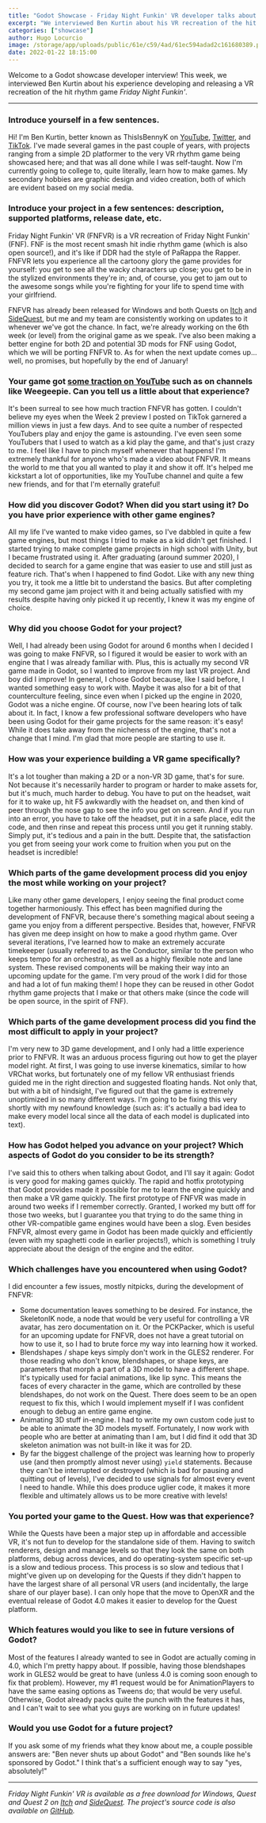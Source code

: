 ```yaml
---
title: "Godot Showcase - Friday Night Funkin' VR developer talks about his experience"
excerpt: "We interviewed Ben Kurtin about his VR recreation of the hit rhythm game Friday Night Funkin', which is made with Godot!"
categories: ["showcase"]
author: Hugo Locurcio
image: /storage/app/uploads/public/61e/c59/4ad/61ec594adad2c161680389.png
date: 2022-01-22 18:15:00
---
```


Welcome to a Godot showcase developer interview! This week, we interviewed Ben Kurtin about his experience developing and releasing a VR recreation of the hit rhythm game *Friday Night Funkin'*.

___

### Introduce yourself in a few sentences.

Hi! I'm Ben Kurtin, better known as ThisIsBennyK on [YouTube](https://www.youtube.com/channel/UCu7zwXQxp4rHmGhW9Dmulkg), [Twitter](https://twitter.com/ThisIsBennyK), and [TikTok](https://www.tiktok.com/@this.is.bennyk). I've made several games in the past couple of years, with projects ranging from a simple 2D platformer to the very VR rhythm game being showcased here; and that was all done while I was self-taught. Now I'm currently going to college to, quite literally, learn how to make games. My secondary hobbies are graphic design and video creation, both of which are evident based on my social media.

### Introduce your project in a few sentences: description, supported platforms, release date, etc.

Friday Night Funkin' VR (FNFVR) is a VR recreation of Friday Night Funkin' (FNF). FNF is the most recent smash hit indie rhythm game (which is also open source!), and it's like if DDR had the style of PaRappa the Rapper. FNFVR lets you experience all the cartoony glory the game provides for yourself: you get to see all the wacky characters up close; you get to be in the stylized environments they're in; and, of course, you get to jam out to the awesome songs while you're fighting for your life to spend time with your girlfriend.

FNFVR has already been released for Windows and both Quests on [Itch](https://thisisbennyk.itch.io/funkin-vr) and [SideQuest](https://sidequestvr.com/app/4089/friday-night-funkin-vr), but me and my team are consistently working on updates to it whenever we've got the chance. In fact, we're already working on the 6th week (or level) from the original game as we speak. I've also been making a better engine for both 2D and potential 3D mods for FNF using Godot, which we will be porting FNFVR to. As for when the next update comes up... well, no promises, but hopefully by the end of January!

### Your game got [some traction on YouTube](https://www.youtube.com/watch?v=QpgxxARRqxI) such as on channels like Weegeepie. Can you tell us a little about that experience?

It's been surreal to see how much traction FNFVR has gotten. I couldn't believe my eyes when the Week 2 preview I posted on TikTok garnered a million views in just a few days. And to see quite a number of respected YouTubers play and enjoy the game is astounding. I've even seen some YouTubers that I used to watch as a kid play the game, and that's just crazy to me. I feel like I have to pinch myself whenever that happens!
I'm extremely thankful for anyone who's made a video about FNFVR. It means the world to me that you all wanted to play it and show it off. It's helped me kickstart a lot of opportunities, like my YouTube channel and quite a few new friends, and for that I'm eternally grateful!

### How did you discover Godot? When did you start using it? Do you have prior experience with other game engines?

All my life I've wanted to make video games, so I've dabbled in quite a few game engines, but most things I tried to make as a kid didn't get finished. I started trying to make complete game projects in high school with Unity, but I became frustrated using it. After graduating (around summer 2020), I decided to search for a game engine that was easier to use and still just as feature rich. That's when I happened to find Godot. Like with any new thing you try, it took me a little bit to understand the basics. But after completing my second game jam project with it and being actually satisfied with my results despite having only picked it up recently, I knew it was my engine of choice.

### Why did you choose Godot for your project?

Well, I had already been using Godot for around 6 months when I decided I was going to make FNFVR, so I figured it would be easier to work with an engine that I was already familiar with. Plus, this is actually my second VR game made in Godot, so I wanted to improve from my last VR project. And boy did I improve!
In general, I chose Godot because, like I said before, I wanted something easy to work with. Maybe it was also for a bit of that counterculture feeling, since even when I picked up the engine in 2020, Godot was a niche engine. Of course, now I've been hearing lots of talk about it. In fact, I know a few professional software developers who have been using Godot for their game projects for the same reason: it's easy! While it does take away from the nicheness of the engine, that's not a change that I mind. I'm glad that more people are starting to use it.

### How was your experience building a VR game specifically?

It's a lot tougher than making a 2D or a non-VR 3D game, that's for sure. Not because it's necessarily harder to program or harder to make assets for, but it's much, much harder to debug. You have to put on the headset, wait for it to wake up, hit F5 awkwardly with the headset on, and then kind of peer through the nose gap to see the info you get on screen. And if you run into an error, you have to take off the headset, put it in a safe place, edit the code, and then rinse and repeat this process until you get it running stably. Simply put, it's tedious and a pain in the butt. Despite that, the satisfaction you get from seeing your work come to fruition when you put on the headset is incredible!

### Which parts of the game development process did you enjoy the most while working on your project?

Like many other game developers, I enjoy seeing the final product come together harmoniously. This effect has been magnified during the development of FNFVR, because there's something magical about seeing a game you enjoy from a different perspective. Besides that, however, FNFVR has given me deep insight on how to make a good rhythm game. Over several iterations, I've learned how to make an extremely accurate timekeeper (usually referred to as the Conductor, similar to the person who keeps tempo for an orchestra), as well as a highly flexible note and lane system. These revised components will be making their way into an upcoming update for the game. I'm very proud of the work I did for those and had a lot of fun making them! I hope they can be reused in other Godot rhythm game projects that I make or that others make (since the code will be open source, in the spirit of FNF).

### Which parts of the game development process did you find the most difficult to apply in your project?

I'm very new to 3D game development, and I only had a little experience prior to FNFVR. It was an arduous process figuring out how to get the player model right. At first, I was going to use inverse kinematics, similar to how VRChat works, but fortunately one of my fellow VR enthusiast friends guided me in the right direction and suggested floating hands. Not only that, but with a bit of hindsight, I've figured out that the game is extremely unoptimized in so many different ways. I'm going to be fixing this very shortly with my newfound knowledge (such as: it's actually a bad idea to make every model local since all the data of each model is duplicated into text).

### How has Godot helped you advance on your project? Which aspects of Godot do you consider to be its strength?

I've said this to others when talking about Godot, and I'll say it again: Godot is very good for making games quickly. The rapid and hotfix prototyping that Godot provides made it possible for me to learn the engine quickly and then make a VR game quickly. The first prototype of FNFVR was made in around two weeks if I remember correctly. Granted, I worked my butt off for those two weeks, but I guarantee you that trying to do the same thing in other VR-compatible game engines would have been a slog. Even besides FNFVR, almost every game in Godot has been made quickly and efficiently (even with my spaghetti code in earlier projects!), which is something I truly appreciate about the design of the engine and the editor.

### Which challenges have you encountered when using Godot?

I did encounter a few issues, mostly nitpicks, during the development of FNFVR:

- Some documentation leaves something to be desired. For instance, the SkeletonIK node, a node that would be very useful for controlling a VR avatar, has zero documentation on it. Or the PCKPacker, which is useful for an upcoming update for FNFVR, does not have a great tutorial on how to use it, so I had to brute force my way into learning how it worked.
- Blendshapes / shape keys simply don't work in the GLES2 renderer. For those reading who don't know, blendshapes, or shape keys, are parameters that morph a part of a 3D model to have a different shape. It's typically used for facial animations, like lip sync. This means the faces of every character in the game, which are controlled by these blendshapes, do not work on the Quest. There does seem to be an open request to fix this, which I would implement myself if I was confident enough to debug an entire game engine.
- Animating 3D stuff in-engine. I had to write my own custom code just to be able to animate the 3D models myself. Fortunately, I now work with people who are better at animating than I am, but I did find it odd that 3D skeleton animation was not built-in like it was for 2D.
- By far the biggest challenge of the project was learning how to properly use (and then promptly almost never using) `yield` statements. Because they can't be interrupted or destroyed (which is bad for pausing and quitting out of levels), I've decided to use signals for almost every event I need to handle. While this does produce uglier code, it makes it more flexible and ultimately allows us to be more creative with levels!

### You ported your game to the Quest. How was that experience?

While the Quests have been a major step up in affordable and accessible VR, it's not fun to develop for the standalone side of them. Having to switch renderers, design and manage levels so that they look the same on both platforms, debug across devices, and do operating-system specific set-up is a slow and tedious process. This process is so slow and tedious that I might've given up on developing for the Quests if they didn't happen to have the largest share of all personal VR users (and incidentally, the large share of our player base). I can only hope that the move to OpenXR and the eventual release of Godot 4.0 makes it easier to develop for the Quest platform.

### Which features would you like to see in future versions of Godot?

Most of the features I already wanted to see in Godot are actually coming in 4.0, which I'm pretty happy about. If possible, having those blendshapes work in GLES2 would be great to have (unless 4.0 is coming soon enough to fix that problem). However, my #1 request would be for AnimationPlayers to have the same easing options as Tweens do; that would be very useful. Otherwise, Godot already packs quite the punch with the features it has, and I can't wait to see what you guys are working on in future updates!

### Would you use Godot for a future project?

If you ask some of my friends what they know about me, a couple possible answers are: "Ben never shuts up about Godot" and "Ben sounds like he's sponsored by Godot." I think that's a sufficient enough way to say "yes, absolutely!"

___

*Friday Night Funkin' VR is available as a free download for Windows, Quest and Quest 2 on [Itch](https://thisisbennyk.itch.io/funkin-vr) and [SideQuest](https://sidequestvr.com/app/4089/friday-night-funkin-vr). The project's source code is also available on [GitHub](https://github.com/this-is-bennyk/Funkin-VR).*
